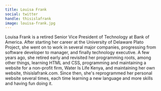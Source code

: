 ```yaml
---
title: Louisa Frank
social: twitter
handle: thisislafrank
image: louisa-frank.jpg
---
```


Louisa Frank is a retired Senior Vice President of Technology at Bank of America. After starting her career at the University of Delaware Plato Project, she went on to work in several major companies, progressing from software developer to manager, and finally technology executive. A few years ago, she retired early and revisited her programming roots, among other things, learning HTML and CSS, programming and maintaining a website for a non-profit firm, Water Is Life Kenya, and maintaining her own website, thisislafrank.com. Since then, she's reprogrammed her personal website several times, each time learning a new language and more skills and having fun doing it.